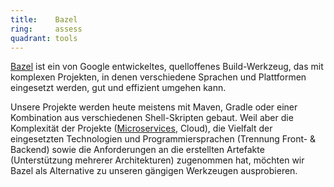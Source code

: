 ```yaml
---
title:    Bazel  
ring:     assess  
quadrant: tools
---
```


[Bazel][bazel] ist ein von Google entwickeltes, quelloffenes Build-Werkzeug, das mit komplexen Projekten, in denen
verschiedene Sprachen und Plattformen eingesetzt werden, gut und effizient umgehen kann.

Unsere Projekte werden heute meistens mit Maven, Gradle oder einer Kombination aus verschiedenen Shell-Skripten gebaut.
Weil aber die Komplexität der Projekte ([Microservices][microservices], Cloud), die Vielfalt der eingesetzten
Technologien und Programmiersprachen (Trennung Front- & Backend) sowie die Anforderungen an die erstellten Artefakte
(Unterstützung mehrerer Architekturen) zugenommen hat, möchten wir Bazel als Alternative zu unseren gängigen Werkzeugen
ausprobieren.

[bazel]: https://bazel.build/
[microservices]: /concepts-and-methods/microservice-architektur
